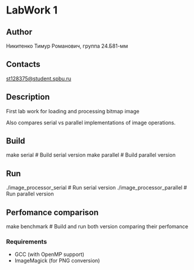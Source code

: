 # LabWork 1
## Author
Никитенко Тимур Романович, группа 24.Б81-мм
## Contacts
st128375@student.spbu.ru
## Description
First lab work for loading and processing bitmap image

Also compares serial vs parallel implementations of image operations.
## Build 
make serial   # Build serial version
make parallel # Build parallel version
## Run
./image_processor_serial # Run serial version
./image_processor_parallel  # Run parallel version
## Perfomance comparison
make benchmark # Build and run both version comparing their perfomance
### Requirements
- GCC (with OpenMP support)
- ImageMagick (for PNG conversion)


